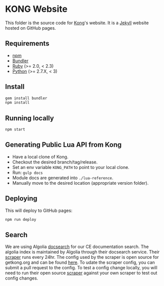 # KONG Website

This folder is the source code for [Kong](https://github.com/Mashape/kong)'s website. It is a [Jekyll](http://jekyllrb.com/) website hosted on GitHub pages.

## Requirements

- [npm](https://www.npmjs.com/)
- [Bundler](http://bundler.io/)
- [Ruby](https://www.ruby-lang.org) (>= 2.0, < 2.3)
- [Python](https://www.python.org) (>= 2.7.X, < 3)

## Install

>
```bash
gem install bundler
npm install
```

## Running locally

>
```bash
npm start
```

## Generating Public Lua API from Kong

- Have a local clone of Kong.
- Checkout the desired branch/tag/release.
- Set an env variable `KONG_PATH` to point to your local clone.
- Run: `gulp docs`
- Module docs are generated into `./lua-reference`.
- Manually move to the desired location (appropriate version folder).

## Deploying

This will deploy to GitHub pages:

>
```bash
npm run deploy
```

## Search

We are using Algolia [docsearch](https://www.algolia.com/docsearch) for our CE documentation search. The algolia index is maintained by Algolia through their docsearch service. Their [scraper](https://github.com/algolia/docsearch-scraper) runs every 24hr. The config used by the scraper is open source for getkong.org and can be found [here](https://github.com/algolia/docsearch-configs/blob/master/configs/getkong.json). To udate the scraper config, you can submit a pull request to the config. To test a config change locally, you will need to run their open source [scraper](https://github.com/algolia/docsearch-scraper) against your own scraper to test out config changes.
